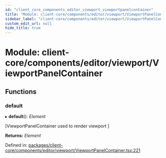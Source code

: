 ```yaml
---
id: "client_core_components_editor_viewport_viewportpanelcontainer"
title: "Module: client-core/components/editor/viewport/ViewportPanelContainer"
sidebar_label: "client-core/components/editor/viewport/ViewportPanelContainer"
custom_edit_url: null
hide_title: true
---
```


# Module: client-core/components/editor/viewport/ViewportPanelContainer

## Functions

### default

▸ **default**(): *Element*

[ViewportPanelContainer used to render viewport ]

**Returns:** *Element*

Defined in: [packages/client-core/components/editor/viewport/ViewportPanelContainer.tsx:221](https://github.com/xr3ngine/xr3ngine/blob/5c3dcaef1/packages/client-core/components/editor/viewport/ViewportPanelContainer.tsx#L221)

